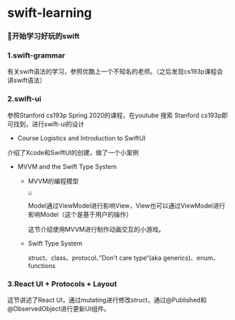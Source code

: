 # swift-learning

### 🤠开始学习好玩的swift

### 1.swift-grammar

有关swift语法的学习，参照优酷上一个不知名的老师。（之后发现cs193p课程会讲swift语法）

### 2.swift-ui

参照Stanford cs193p Spring 2020的课程，在youtube 搜索 Stanford cs193p即可找到，进行swift-ui的设计

- Course Logistics and Introduction to SwiftUI

介绍了Xcode和SwiftUI的创建，做了一个小案例

- MVVM and the Swift Type System

  - MVVM的编程模型

    <img src="https://img2020.cnblogs.com/blog/1449595/202007/1449595-20200723064508491-1136090157.png" style="zoom:50%;" />

    Model通过ViewModel进行影响View，View也可以通过ViewModel进行影响Model（这个是基于用户的操作）

    这节介绍使用MVVM进行制作动画交互的小游戏。

  - Swift Type System

    struct、class、protocol、”Don't care type“(aka generics)、enum、functions

### 3.React UI + Protocols + Layout

这节讲述了React UI，通过mutating进行修改struct，通过@Published和@ObservedObject进行更新UI组件。

